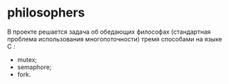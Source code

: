 # philosophers

В проекте решается задача об обедающих философах (стандартная проблема использования многопоточности) тремя способами на языке C :
- mutex;
- semaphore;
- fork.
